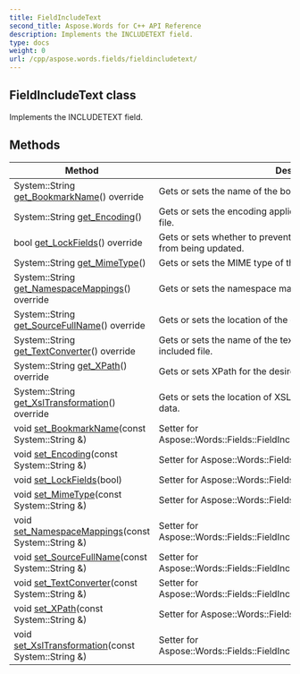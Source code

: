 ```yaml
---
title: FieldIncludeText
second_title: Aspose.Words for C++ API Reference
description: Implements the INCLUDETEXT field. 
type: docs
weight: 0
url: /cpp/aspose.words.fields/fieldincludetext/
---
```

## FieldIncludeText class


Implements the INCLUDETEXT field. 

## Methods

| Method | Description |
| --- | --- |
| System::String [get_BookmarkName](./get_bookmarkname/)() override | Gets or sets the name of the bookmark in the document to include.  |
| System::String [get_Encoding](./get_encoding/)() | Gets or sets the encoding applied to the data within the referenced file.  |
| bool [get_LockFields](./get_lockfields/)() override | Gets or sets whether to prevent fields in the included document from being updated.  |
| System::String [get_MimeType](./get_mimetype/)() | Gets or sets the MIME type of the referenced file.  |
| System::String [get_NamespaceMappings](./get_namespacemappings/)() override | Gets or sets the namespace mappings for XPath queries.  |
| System::String [get_SourceFullName](./get_sourcefullname/)() override | Gets or sets the location of the document using an IRI.  |
| System::String [get_TextConverter](./get_textconverter/)() override | Gets or sets the name of the text converter for the format of the included file.  |
| System::String [get_XPath](./get_xpath/)() override | Gets or sets XPath for the desired portion of the XML file.  |
| System::String [get_XslTransformation](./get_xsltransformation/)() override | Gets or sets the location of XSL Transformation to format XML data.  |
| void [set_BookmarkName](./set_bookmarkname/)(const System::String &) | Setter for Aspose::Words::Fields::FieldIncludeText::get_BookmarkName.  |
| void [set_Encoding](./set_encoding/)(const System::String &) | Setter for Aspose::Words::Fields::FieldIncludeText::get_Encoding.  |
| void [set_LockFields](./set_lockfields/)(bool) | Setter for Aspose::Words::Fields::FieldIncludeText::get_LockFields.  |
| void [set_MimeType](./set_mimetype/)(const System::String &) | Setter for Aspose::Words::Fields::FieldIncludeText::get_MimeType.  |
| void [set_NamespaceMappings](./set_namespacemappings/)(const System::String &) | Setter for Aspose::Words::Fields::FieldIncludeText::get_NamespaceMappings.  |
| void [set_SourceFullName](./set_sourcefullname/)(const System::String &) | Setter for Aspose::Words::Fields::FieldIncludeText::get_SourceFullName.  |
| void [set_TextConverter](./set_textconverter/)(const System::String &) | Setter for Aspose::Words::Fields::FieldIncludeText::get_TextConverter.  |
| void [set_XPath](./set_xpath/)(const System::String &) | Setter for Aspose::Words::Fields::FieldIncludeText::get_XPath.  |
| void [set_XslTransformation](./set_xsltransformation/)(const System::String &) | Setter for Aspose::Words::Fields::FieldIncludeText::get_XslTransformation.  |
